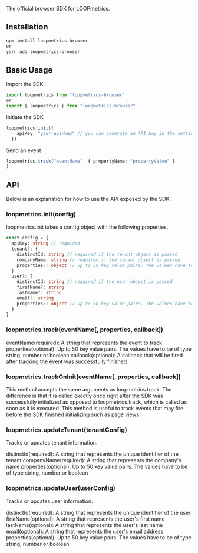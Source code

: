 The official browser SDK for LOOPmetrics.

## Installation

```sh
npm install loopmetrics-browser
or
yarn add loopmetrics-browser
```

## Basic Usage

Import the SDK

```ts
import loopmetrics from "loopmetrics-browser"
or
import { loopmetrics } from "loopmetrics-browser"
```

Initiate the SDK

```ts
loopmetrics.init({
    apiKey: "your-api-key" // you can generate an API key in the settings of the LOOPmetrics web app
  })
```

Send an event

```ts
loopmetrics.track("eventName", { propertyName: "propertyValue" }
)
```

## API

Below is an explanation for how to use the API exposed by the SDK.

### loopmetrics.init(config)

loopmetrics.init takes a config object with the following properties.

```ts
const config = {
  apiKey: string // required
  tenant?: {
    distinctId: string // required if the tenant object is passed
    companyName: string // required if the tenant object is passed
    properties?: object // up to 50 key value pairs. The values have to be of type string, number or boolean
  }
  user?: {
    distinctId: string // required if the user object is passed
    firstName?: string
    lastName?: string
    email?: string
    properties?: object // up to 50 key value pairs. The values have to be of type string, number or boolean
  }
}
```

### loopmetrics.track(eventName[, properties, callback])

eventName(required): A string that represents the event to track
properties(optional): Up to 50 key value pairs. The values have to be of type string, number or boolean
callback(optional): A callback that will be fired after tracking the event was successfully finished

### loopmetrics.trackOnInit(eventName[, properties, callback])

This method accepts the same arguments as loopmetrics.track. The difference is that it is called exactly once right after the SDK was successfully initialized as opposed to loopmetrics.track, which is called as soon as it is executed. This method is useful to track events that may fire before the SDK finished initializing such as page views.

### loopmetrics.updateTenant(tenantConfig)

Tracks or updates tenant information.

distinctId(required): A string that represents the unique identifier of the tenant
companyName(required): A string that represents the company's name
properties(optional): Up to 50 key value pairs. The values have to be of type string, number or boolean

### loopmetrics.updateUser(userConfig)

Tracks or updates user information.

distinctId(required): A string that represents the unique identifier of the user
firstName(optional): A string that represents the user's first name
lastName(optional): A string that represents the user's last name
email(optional): A string that represents the user's email address
properties(optional): Up to 50 key value pairs. The values have to be of type string, number or boolean